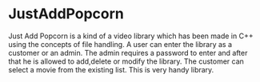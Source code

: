 # JustAddPopcorn
Just Add Popcorn is a kind of a video library which has been made in C++ using the concepts of file handling.
A user can enter the library as a customer or an admin.
The admin requires a password to enter and after that he is allowed to add,delete or modify the library.
The customer can select a movie from the existing list.
This is very handy library.
